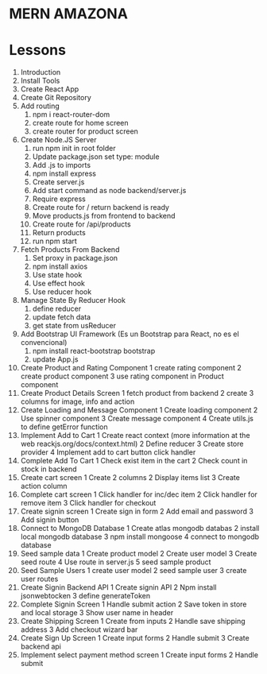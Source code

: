 # MERN AMAZONA

# Lessons

1. Introduction
2. Install Tools
3. Create React App
4. Create Git Repository
5. Add routing
   1. npm i react-router-dom
   2. create route for home screen
   3. create router for product screen
6. Create Node.JS Server
   1. run npm init in root folder
   2. Update package.json set type: module
   3. Add .js to imports
   4. npm install express
   5. Create server.js
   6. Add start command as node backend/server.js
   7. Require express
   8. Create route for / return backend is ready
   9. Move products.js from frontend to backend
   10. Create route for /api/products
   11. Return products
   12. run npm start
7. Fetch Products From Backend
   1. Set proxy in package.json
   2. npm install axios
   3. Use state hook
   4. Use effect hook
   5. Use reducer hook
8. Manage State By Reducer Hook
   1. define reducer
   2. update fetch data
   3. get state from usReducer
9. Add Bootstrap UI Framework (Es un Bootstrap para React, no es el convencional)
   1. npm install react-bootstrap bootstrap
   2. update App.js
10. Create Product and Rating Component
    1 create rating component
    2 create product component
    3 use rating component in Product component
11. Create Product Details Screen
    1 fetch product from backend
    2 create 3 columns for image, info and action
12. Create Loading and Message Component
    1 Create loading component
    2 Use spinner component
    3 Create message component
    4 Create utils.js to define getError function
13. Implement Add to Cart
    1 Create react context (more information at the web reackjs.org/docs/context.html)
    2 Define reducer
    3 Create store provider
    4 Implement add to cart button click handler
14. Complete Add To Cart
    1 Check exist item in the cart
    2 Check count in stock in backend
15. Create cart screen
    1 Create 2 columns
    2 Display items list
    3 Create action column
16. Complete cart screen
    1 Click handler for inc/dec item
    2 Click handler for remove item
    3 Click handler for checkout
17. Create signin screen
    1 Create sign in form
    2 Add email and password
    3 Add signin button
18. Connect to MongoDB Database
    1 Create atlas mongodb databas <!-- Existen 2 maneras, haciéndolo mediante la web a través de atlas -->
    2 install local mongodb database <!-- O instalándolo de manera local que es la manera que en este caso estará activa, sin embargo en cualquier momento se puede cambiar le variable MONGODB_URI ubicado en backend/.env para así trabajar a través de la web -->
    3 npm install mongoose
    4 connect to mongodb database
19. Seed sample data
    1 Create product model
    2 Create user model
    3 Create seed route
    4 Use route in server.js
    5 seed sample product
20. Seed Sample Users
    1 create user model
    2 seed sample user
    3 create user routes
21. Create Signin Backend API
    1 Create signin API
    2 Npm install jsonwebtocken
    3 define generateToken
22. Complete Signin Screen
    1 Handle submit action
    2 Save token in store and local storage
    3 Show user name in header
23. Create Shipping Screen
    1 Create from inputs
    2 Handle save shipping address
    3 Add checkout wizard bar
24. Create Sign Up Screen
    1 Create input forms
    2 Handle submit
    3 Create backend api
25. Implement select payment method screen
    1 Create input forms
    2 Handle submit
